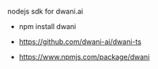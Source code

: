 nodejs sdk for dwani.ai

- npm install dwani

- https://github.com/dwani-ai/dwani-ts

- https://www.npmjs.com/package/dwani